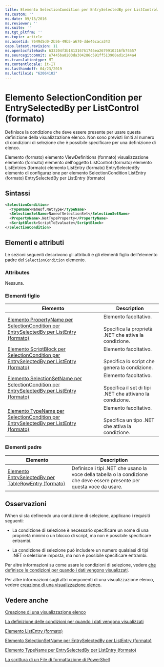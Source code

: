```yaml
---
title: Elemento SelectionCondition per EntrySelectedBy per ListControl (formato) | Microsoft Docs
ms.custom: ''
ms.date: 09/13/2016
ms.reviewer: ''
ms.suite: ''
ms.tgt_pltfrm: ''
ms.topic: article
ms.assetid: 7649d5d0-2b56-49b5-a670-dde46caca343
caps.latest.revision: 11
ms.openlocfilehash: 633204f3b181316761746ea2679910216fb74657
ms.sourcegitcommit: e7445ba8203da304286c591ff513900ad1c244a4
ms.translationtype: MT
ms.contentlocale: it-IT
ms.lasthandoff: 04/23/2019
ms.locfileid: "62064102"
---
```

# <a name="selectioncondition-element-for-entryselectedby-for-listcontrol-format"></a>Elemento SelectionCondition per EntrySelectedBy per ListControl (formato)

Definisce la condizione che deve essere presente per usare questa definizione della visualizzazione elenco. Non sono previsti limiti al numero di condizioni di selezione che è possibile specificare per una definizione di elenco.

Elemento (formato) elemento ViewDefinitions (formato) visualizzazione elemento (formato) elemento dell'oggetto ListControl (formato) elemento ListEntries (formato) elemento ListEntry (formato) EntrySelectedBy elemento di configurazione per elemento SelectionCondition ListEntry (formato) EntrySelectedBy per ListEntry (formato)

## <a name="syntax"></a>Sintassi

```xml
<SelectionCondition>
  <TypeName>Nameof.NetType</TypeName>
  <SelectionSetName>NameofSelectionSet</SelectionSetName>
  <PropertyName>.NetTypeProperty</PropertyName>
  <ScriptBlock>ScriptToEvaluate</ScriptBlock>
</SelectionCondition>
```

## <a name="attributes-and-elements"></a>Elementi e attributi

Le sezioni seguenti descrivono gli attributi e gli elementi figlio dell'elemento padre del `SelectionCondition` elemento.

### <a name="attributes"></a>Attributes

Nessuna.

### <a name="child-elements"></a>Elementi figlio

|Elemento|Description|
|-------------|-----------------|
|[Elemento PropertyName per SelectionCondition per EntrySelectedBy per ListEntry (formato)](./propertyname-element-for-selectioncondition-for-entryselectedby-for-listcontrol-format.md)|Elemento facoltativo.<br /><br /> Specifica la proprietà .NET che attiva la condizione.|
|[Elemento ScriptBlock per SelectionCondition per EntrySelectedBy per ListEntry (formato)](./scriptblock-element-for-selectioncondition-for-entryselectedby-for-listcontrol-format.md)|Elemento facoltativo.<br /><br /> Specifica lo script che genera la condizione.|
|[Elemento SelectionSetName per SelectionCondition per EntrySelectedBy per ListEntry (formato)](./selectionsetname-element-for-selectioncondition-for-entryselectedby-for-listentry-format.md)|Elemento facoltativo.<br /><br /> Specifica il set di tipi .NET che attivano la condizione.|
|[Elemento TypeName per SelectionCondition per EntrySelectedBy per ListEntry (formato)](./typename-element-for-selectioncondition-for-entryselectedby-for-listcontrol-format.md)|Elemento facoltativo.<br /><br /> Specifica un tipo .NET che attiva la condizione.|

### <a name="parent-elements"></a>Elementi padre

|Elemento|Description|
|-------------|-----------------|
|[Elemento EntrySelectedBy per TableRowEntry (formato)](./entryselectedby-element-for-tablerowentry-for-tablecontrol-format.md)|Definisce i tipi .NET che usano la voce della tabella o la condizione che deve essere presente per questa voce da usare.|

## <a name="remarks"></a>Osservazioni

lWhen si sta definendo una condizione di selezione, applicano i requisiti seguenti:

- La condizione di selezione è necessario specificare un nome di una proprietà minimi o un blocco di script, ma non è possibile specificare entrambi.

- La condizione di selezione può includere un numero qualsiasi di tipi .NET o selezione imposta, ma non è possibile specificare entrambi.

Per altre informazioni su come usare le condizioni di selezione, vedere [che definisce le condizioni per quando i dati vengono visualizzati](./defining-conditions-for-displaying-data.md).

Per altre informazioni sugli altri componenti di una visualizzazione elenco, vedere [creazione di una visualizzazione elenco](./creating-a-list-view.md).

## <a name="see-also"></a>Vedere anche

[Creazione di una visualizzazione elenco](./creating-a-list-view.md)

[La definizione delle condizioni per quando i dati vengono visualizzati](./defining-conditions-for-displaying-data.md)

[Elemento ListEntry (formato)](./listentry-element-for-listcontrol-format.md)

[Elemento SelectionSetName per EntrySelectedBy per ListEntry (formato)](./selectionsetname-element-for-entryselectedby-for-listcontrol-format.md)

[Elemento TypeName per EntrySelectedBy per ListEntry (formato)](http://msdn.microsoft.com/en-us/fcd4daa6-f3fd-43f7-a468-03c582d34533)

[La scrittura di un File di formattazione di PowerShell](./writing-a-powershell-formatting-file.md)
